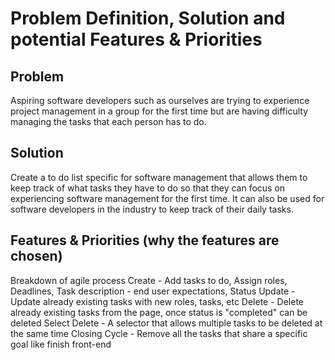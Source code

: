 # Problem Definition, Solution and potential Features & Priorities

## Problem

Aspiring software developers such as ourselves are trying to experience project management in a group for the first time but are having difficulty managing the tasks that each person has to do.

## Solution

Create a to do list specific for software management that allows them to keep track of what tasks they have to do so that they can focus on experiencing software management for the first time. It can also be used for software developers in the industry to keep track of their daily tasks.

## Features & Priorities (why the features are chosen)

Breakdown of agile process
Create - Add tasks to do, Assign roles, Deadlines, Task description - end user expectations, Status
Update - Update already existing tasks with new roles, tasks, etc
Delete - Delete already existing tasks from the page, once status is "completed" can be deleted
Select Delete - A selector that allows multiple tasks to be deleted at the same time
Closing Cycle - Remove all the tasks that share a specific goal like finish front-end
